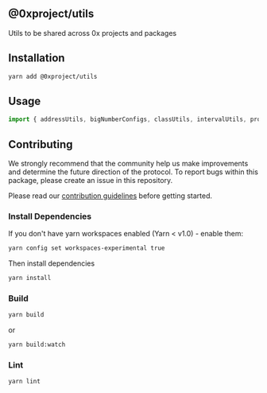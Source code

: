 ## @0xproject/utils

Utils to be shared across 0x projects and packages

## Installation

```bash
yarn add @0xproject/utils
```

## Usage

```javascript
import { addressUtils, bigNumberConfigs, classUtils, intervalUtils, promisify } from '@0xproject/utils';
```

## Contributing

We strongly recommend that the community help us make improvements and determine the future direction of the protocol. To report bugs within this package, please create an issue in this repository.

Please read our [contribution guidelines](../../CONTRIBUTING.md) before getting started.

### Install Dependencies

If you don't have yarn workspaces enabled (Yarn < v1.0) - enable them:

```bash
yarn config set workspaces-experimental true
```

Then install dependencies

```bash
yarn install
```

### Build

```bash
yarn build
```

or

```bash
yarn build:watch
```

### Lint

```bash
yarn lint
```
